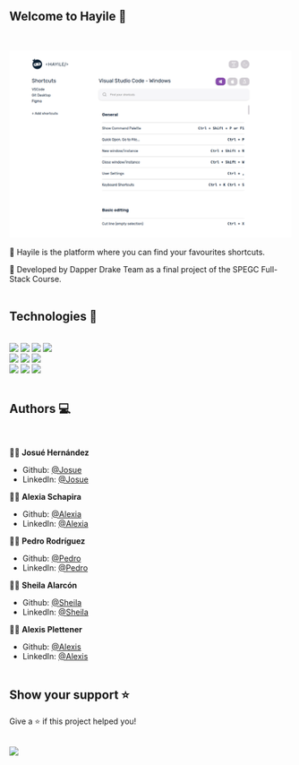 ## Welcome to Hayile 👋
<br />
<p><a href="https://hayile.netlify.app/" target="_blank"><img src="./src/assets/img/hayile-web.png" ></a></p>

🔸 Hayile is the platform where you can find your favourites shortcuts.

🔸 Developed by Dapper Drake Team as a final project of the SPEGC Full-Stack Course.
<br />
<br />
## Technologies 🚀

<br />
  <a href="https://developer.mozilla.org/en-US/docs/Web/Guide/HTML/HTML5"><img src="https://img.shields.io/badge/-HTML5-000?style=for-the-badge&logo=html5&logoColor="></a>
  <a href="https://sass-lang.com/"><img src="https://img.shields.io/badge/-SASS-000?style=for-the-badge&logo=Sass&logoColor="></a>
  <a href="https://www.typescriptlang.org/"><img src="https://img.shields.io/badge/-TypeScript-000?style=for-the-badge&logo=TypeScript&logoColor="></a>
  <a href="https://angular.io/"><img src="https://img.shields.io/badge/-Angular-000?style=for-the-badge&logo=Angular&logoColor="></a>
  <br />
  <a href="https://nodejs.org/en/"><img src="https://img.shields.io/badge/-Node.js-000?style=for-the-badge&logo=Node.js&logoColor="></a>
  <a href="https://expressjs.com/"><img src="https://img.shields.io/badge/-Express-000?style=for-the-badge&logo=Express&logoColor="></a>
  <a href="https://www.mongodb.com/"><img src="https://img.shields.io/badge/-MongoDB-000?style=for-the-badge&logo=MongoDB&logoColor="></a>
  <br />
  <a href="https://www.docker.com/"><img src="https://img.shields.io/badge/-Docker-000?style=for-the-badge&logo=Docker&logoColor="></a>
  <a href="https://www.netlify.com/"><img src="https://img.shields.io/badge/-Netlify-000?style=for-the-badge&logo=Netlify&logoColor="></a>
  <a href="https://www.heroku.com/"><img src="https://img.shields.io/badge/-Heroku-000?style=for-the-badge&logo=Heroku&logoColor="></a>
  <br />
  <br />

## Authors 💻
<br />

👨‍💻 **Josué Hernández**

  * Github: [@Josue](https://github.com/J0suu)
  * LinkedIn: [@Josue](https://www.linkedin.com/in/joshernan/)

👩‍💻  **Alexia Schapira**

* Github: [@Alexia](https://github.com/ale-schapira)
* LinkedIn: [@Alexia](https://www.linkedin.com/in/alexia-schapira/)

👨‍💻 **Pedro Rodríguez**

* Github: [@Pedro](https://github.com/MaximoDM)
* LinkedIn: [@Pedro](https://www.linkedin.com/in/pedro-rodríguez-trujillo/)

👩‍💻  **Sheila Alarcón**

* Github: [@Sheila](https://github.com/sheilaalamoalarcon)
* LinkedIn: [@Sheila](https://www.linkedin.com/in/sheila-%C3%A1lamo-alarc%C3%B3n-ilustraciones/)

👨‍💻 **Alexis Plettener**

* Github: [@Alexis](https://github.com/alexxispn/)
* LinkedIn: [@Alexis](https://www.linkedin.com/in/alexis-plettener-nguyen)
  <br />
  <br />

## Show your support ⭐️

Give a ⭐️ if this project helped you!

<br />
<a href="#"><img src="https://readme-typing-svg.herokuapp.com?font=Rubik&size=32&pause=1000&color=7F3FA6EE&width=435&lines=Thank+you!"></a>


